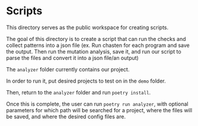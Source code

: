 
# Scripts

This directory serves as the public workspace for creating scripts.

The goal of this directory is to create a script that can run the checks and collect patterns into a json file (ex. Run chasten for each program and save the output. Then run the mutation analysis, save it, and run our script to parse the files and convert it into a json file/an output)

The `analyzer` folder currently contains our project. 

In order to run it, put desired projects to test on in the `demo` folder.

Then, return to the `analyzer` folder and run `poetry install`.

Once this is complete, the user can run `poetry run analyzer`, with optional parameters
for which path will be searched for a project, where the files will be saved, and where
the desired config files are.
